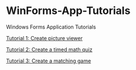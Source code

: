 # WinForms-App-Tutorials
Windows Forms Application Tutorials

<p><a href="https://docs.microsoft.com/pt-br/visualstudio/ide/tutorial-1-create-a-picture-viewer" target="_blank">Tutorial 1: Create picture viewer</a></p>
<p><a href="https://docs.microsoft.com/pt-br/visualstudio/ide/tutorial-2-create-a-timed-math-quiz" target="_blank">Tutorial 2: Create a timed math quiz</a></p>
<p><a href="https://docs.microsoft.com/pt-br/visualstudio/ide/tutorial-3-create-a-matching-game" target="_blank">Tutorial 3: Create a matching game</a></p>
